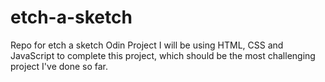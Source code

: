 # etch-a-sketch
Repo for etch a sketch Odin Project
I will be using HTML, CSS and JavaScript to complete this project,
which should be the most challenging project I've done so far.
